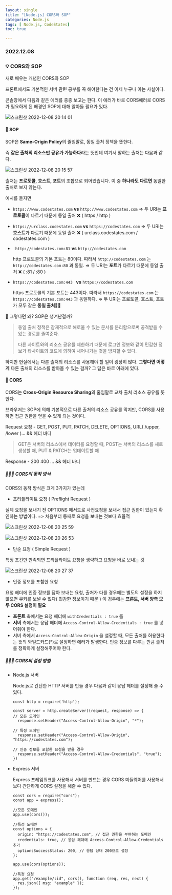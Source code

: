 ```yaml
---
layout: single
title: "[Node.js] CORS와 SOP"
categories: Node.js
tags: [ Node.js, CodeStates]
toc: true

---
```


### 2022.12.08

### 💡  CORS와 SOP

새로 배우는 개념인 CORS와 SOP 

프론트에서도 기본적인 서버 관련 공부를 꼭 해야한다는 건 이제 누구나 아는 사실이다. 

콘솔창에서 다음과 같은 에러를 종종 보고는 한다. 이 에러가 바로 CORS에러로 CORS가 필요하게 된 배경인 SOP에 대해 알아둘 필요가 있다. 

![스크린샷 2022-12-08 20 14 01](https://user-images.githubusercontent.com/104547038/206432867-0c171ab8-b4f0-4a03-ae7a-6381b26642b8.png)

#### 📌 SOP

SOP은 **Same-Origin Policy**의 줄임말로, 동일 출처 정책을 뜻한다.

즉 **같은 출처의 리소스만 공유가 가능하다**라는 뜻인데 여기서 말하는 출처는 다음과 같다. 

![스크린샷 2022-12-08 20 15 57](https://user-images.githubusercontent.com/104547038/206433243-04d190f2-45f4-435f-b59f-62524631b0c7.png)

출처는 **프로토콜, 호스트, 포트**의 조합으로 되어있습니다. 이 중 **하나라도 다르면** 동일한 출처로 보지 않는다. 

예시를 들자면

- `https://www.codestates.com` **vs** `http://www.codestates.com` ⇒ 두 URI는 **프로토콜**이 다르기 때문에 동일 출처 ❌ ( https / http )

- `https://urclass.codestates.com` **vs** `https://codestates.com` ⇒ 두 URI는 **호스트**가 다르기 때문에 동일 출처 ❌ ( urclass.codestates.com / codestates.com )

- ` http://codestates.com:81` **vs** `http://codestates.com`

  http 프로토콜의 기본 포트는 80이다. 따라서 `http://codestates.com` 는 `http://codestates.com:80` 과 동일. ⇒ 두 URI는 **포트**가 다르기 때문에 동일 출처 ❌ ( :81 / :80 )

- `https://codestates.com:443 ` **vs** `https://codestates.com`

  https 프로토콜의 기본 포트는 443이다. 따라서 `https://codestates.com` 는 `https://codestates.com:443` 과 동일하다. ⇒ 두 URI는 프로토콜, 호스트, 포트가 모두 같은 **동일 출처**🙆‍♂️

🧐 그렇다면 왜? SOP은 생겨난걸까? 

> 동일 출처 정책은 잠재적으로 해로울 수 있는 문서를 분리함으로써 공격받을 수 있는 경로를 줄여준다. 
>
> 다른 사이트와의 리소스 공유를 제한하기 때문에 로그인 정보와 같이 민감한 정보가 타사이트의 코드에 의하여 새어나가는 것을 방지할 수 있다. 

하지만 현실에서는 다른 출처의 리소스를 사용해야 할 일이 굉장히 많다. **그렇다면 어떻게** 다른 출처의 리소스를 받아올 수 있는 걸까? 그 답은 바로 아래에 있다. 

#### 📌 CORS

 CORS는 **Cross-Origin Resource Sharing**의 줄임말로 교차 출처 리소스 공유를 뜻한다.

브라우저는 SOP에 의해 기본적으로 다른 출처의 리소스 공유를 막지만, CORS를 사용하면 접근 권한을 얻을 수 있게 되는 것이다.

Request 요청 - GET, POST, PUT, PATCH, DELETE, OPTIONS, URL( /upper, /lower )...    && 헤더 바디

> GET은 서버의 리소스에서 데이터를 요청할 때, POST는 서버의 리소스를 새로 생성할 때, PUT & PATCH는 업데이트할 때 

Response - 200 400 ... && 헤더 바디

##### 👨🏻‍💻 CORS의 동작 방식

CORS의 동작 방식은 크게 3가지가 있는데 

* 프리플라이트 요청 ( Preflight Request )

실제 요청을 보내기 전 OPTIONS 메서드로 사전요청을 보내서 접근 권한이 있는지 확인하는 방법이다. => 처음부터 통째로 요청을 보내는 것보다 효율적

![스크린샷 2022-12-08 20 25 59](https://user-images.githubusercontent.com/104547038/206435076-8f012b15-91da-411c-ad96-45fbc909f101.png)

![스크린샷 2022-12-08 20 26 53](https://user-images.githubusercontent.com/104547038/206435237-b4c4bcd5-05cd-4f1f-9fb3-8ad46c0ff75b.png)



* 단순 요청 ( Simple Request )

특정 조건만 만족되면 프리플라이트 요청을 생략하고 요청을 바로 보내는 것 

![스크린샷 2022-12-08 20 27 37](https://user-images.githubusercontent.com/104547038/206435370-4c314943-c139-4058-bf75-eb028f9dc90d.png)

* 인증 정보를 포함한 요청 

요청 헤더에 인증 정보를 담아 보내는 요청, 출처가 다를 경우에는 별도의 설정을 하지 않으면 쿠키를 보낼 수 없다( 민감한 정보이기 때문 ) 이 경우에는 **프론트, 서버 양측 모두 CORS 설정이 필요**

- **프론트** 측에서는 요청 헤더에 `withCredentials : true` 를 
- **서버** 측에서는 응답 헤더에 `Access-Control-Allow-Credentials : true` 를 넣어줘야 한다.
- 서버 측에서 `Access-Control-Allow-Origin` 을 설정할 때, 모든 출처를 허용한다는 뜻의 와일드카드(*)로 설정하면 에러가 발생한다. 인증 정보를 다루는 만큼 출처를 정확하게 설정해주어야 한다.

##### 👨🏻‍💻 CORS의 설정 방법

* Node.js 서버 

  Node.js로 간단한 HTTP 서버를 만들 경우 다음과 같이 응답 헤더를 설정해 줄 수 있다. 

  ```react
  const http = require('http');
  
  const server = http.createServer((request, response) => {
  // 모든 도메인
    response.setHeader("Access-Control-Allow-Origin", "*");
  
  // 특정 도메인
    response.setHeader("Access-Control-Allow-Origin", "https://codestates.com");
  
  // 인증 정보를 포함한 요청을 받을 경우
    response.setHeader("Access-Control-Allow-Credentials", "true");
  })
  ```

  

* Express 서버

  Express 프레임워크를 사용해서 서버를 만드는 경우 CORS 미들웨어를 사용해서 보다 간단하게 CORS 설정을 해줄 수 있다. 

  ```react
  const cors = require("cors");
  const app = express();
  
  //모든 도메인
  app.use(cors());
  
  //특정 도메인
  const options = {
    origin: "https://codestates.com", // 접근 권한을 부여하는 도메인
    credentials: true, // 응답 헤더에 Access-Control-Allow-Credentials 추가
    optionsSuccessStatus: 200, // 응답 상태 200으로 설정
  };
  
  app.use(cors(options));
  
  //특정 요청
  app.get("/example/:id", cors(), function (req, res, next) {
    res.json({ msg: "example" });
  });
  ```

  


